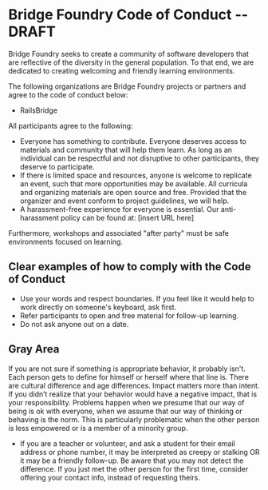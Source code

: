 # Bridge Foundry Code of Conduct -- DRAFT

Bridge Foundry seeks to create a community of software developers that are reflective of the diversity in the general population. To that end, we are dedicated to creating welcoming and friendly learning environments.  

The following organizations are Bridge Foundry projects or partners and agree to the code of conduct below:
* RailsBridge

All participants agree to the following:
* Everyone has something to contribute. Everyone deserves access to materials and community that will help them learn. As long as an individual can be respectful and not disruptive to other participants, they deserve to participate.
* If there is limited space and resources, anyone is welcome to replicate an event, such that more opportunities may be available. All curricula and organizing materials are open source and free. Provided that the organizer and event conform to project guidelines, we will help.
* A harassment-free experience for everyone is essential. Our anti-harassment policy can be found at: [insert URL here]

Furthermore, workshops and associated "after party" must be safe environments focused on learning.  

## Clear examples of how to comply with the Code of Conduct
* Use your words and respect boundaries. If you feel like it would help to work directly on someone's keyboard, ask first. 
* Refer participants to open and free material for follow-up learning.   
* Do not ask anyone out on a date. 

## Gray Area
If you are not sure if something is appropriate behavior, it probably isn't.  Each person gets to define for himself or herself where that line is.  There are cultural difference and age differences. Impact matters more than intent.  If you didn’t realize that your behavior would have a negative impact, that is your responsibility.  Problems happen when we presume that our way of being is ok with everyone, when we assume that our way of thinking or behaving is the norm.  This is particularly problematic when the other person is less empowered or is a member of a minority group.

* If you are a teacher or volunteer, and ask a student for their email address or phone number, it may be interpreted as creepy or stalking OR it may be a friendly follow-up.  Be aware that you may not detect the difference.  If you just met the other person for the first time, consider offering your contact info, instead of requesting theirs.

 

